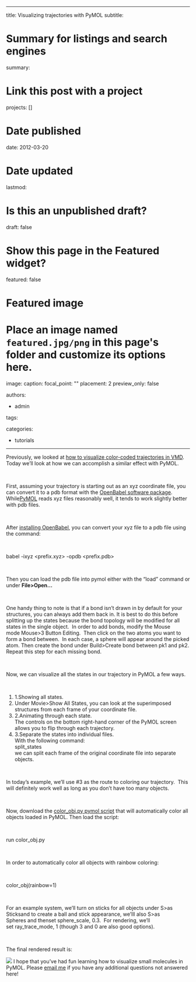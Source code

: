 
---
title: Visualizing trajectories with PyMOL
subtitle: 

# Summary for listings and search engines
summary: 

# Link this post with a project
projects: []

# Date published
date: 2012-03-20

# Date updated
lastmod: 

# Is this an unpublished draft?
draft: false

# Show this page in the Featured widget?
featured: false

# Featured image
# Place an image named `featured.jpg/png` in this page's folder and customize its options here.
image:
  caption: 
  focal_point: ""
  placement: 2
  preview_only: false

authors:
- admin

tags:

categories:
- tutorials

---
Previously, we looked at [how to visualize color-coded trajectories in VMD](more-visualization-vmd-pymol "More visualization with VMD and PyMOL"). Today we’ll look at how we can accomplish a similar effect with PyMOL.


 


First, assuming your trajectory is starting out as an xyz coordinate file, you can convert it to a pdb format with the [OpenBabel software package](http://openbabel.org/ "http://openbabel.org").  While[PyMOL](http://www.pymol.org/ "http://www.pymol.org") reads xyz files reasonably well, it tends to work slightly better with pdb files.


 


After [installing OpenBabel](http://openbabel.org/wiki/Get_Open_Babel "http://openbabel.org/wiki/Get_Open_Babel"), you can convert your xyz file to a pdb file using the command:


 


babel -ixyz <prefix.xyz> -opdb <prefix.pdb>


 


Then you can load the pdb file into pymol either with the “load” command or under **File>Open...**


 


One handy thing to note is that if a bond isn’t drawn in by default for your structures, you can always add them back in. It is best to do this before splitting up the states because the bond topology will be modified for all states in the single object.  In order to add bonds, modify the Mouse mode Mouse>3 Button Editing.  Then click on the two atoms you want to form a bond between.  In each case, a sphere will appear around the picked atom. Then create the bond under Build>Create bond between pk1 and pk2. Repeat this step for each missing bond. 


 


Now, we can visualize all the states in our trajectory in PyMOL a few ways.


 


1. 1.Showing all states.
2. Under Movie>Show All States, you can look at the superimposed structures from each frame of your coordinate file.
3. 2.Animating through each state.  
The controls on the bottom right-hand corner of the PyMOL screen allows you to flip through each trajectory.
4. 3.Separate the states into individual files.  
With the following command:  
split\_states <prefix>  
we can split each frame of the original coordinate file into separate objects.

 


In today’s example, we’ll use #3 as the route to coloring our trajectory.  This will definitely work well as long as you don’t have too many objects.  


 


Now, download the [color\_obj.py pymol script](http://www.pymolwiki.org/index.php/Color_Objects "http://www.pymolwiki.org/index.php/Color_Objects") that will automatically color all objects loaded in PyMOL. Then load the script:


 


run color\_obj.py


 


In order to automatically color all objects with rainbow coloring:


 


color\_obj(rainbow=1)


 


For an example system, we’ll turn on sticks for all objects under S>as Sticksand to create a ball and stick appearance, we’lll also S>as Spheres and thenset sphere\_scale, 0.3.  For rendering, we’ll set ray\_trace\_mode, 1 (though 3 and 0 are also good options).


 


The final rendered result is:


![](/sites/default/files/pymol-rendo.png)
I hope that you’ve had fun learning how to visualize small molecules in PyMOL. Please [email me](mailto:hjkulik@mit.edu?subject=Questions%20about%20Trajectories%20in%20PyMOL%20tutorial "mailto:hjkulik@mit.edu?subject=Questions about Trajectories in PyMOL tutorial") if you have any additional questions not answered here!
